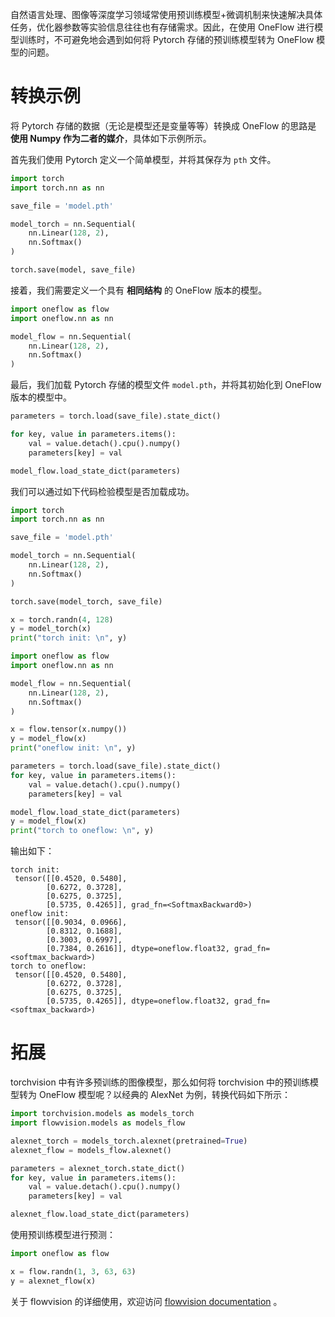 
自然语言处理、图像等深度学习领域常使用预训练模型+微调机制来快速解决具体任务，优化器参数等实验信息往往也有存储需求。因此，在使用 OneFlow 进行模型训练时，不可避免地会遇到如何将 Pytorch 存储的预训练模型转为 OneFlow 模型的问题。



# 转换示例

将 Pytorch 存储的数据（无论是模型还是变量等等）转换成 OneFlow 的思路是 **使用 Numpy 作为二者的媒介**，具体如下示例所示。

首先我们使用 Pytorch 定义一个简单模型，并将其保存为 `pth` 文件。

```python
import torch
import torch.nn as nn

save_file = 'model.pth'

model_torch = nn.Sequential(
    nn.Linear(128, 2), 
    nn.Softmax()
)

torch.save(model, save_file)
```

接着，我们需要定义一个具有 **相同结构** 的 OneFlow 版本的模型。

```python
import oneflow as flow
import oneflow.nn as nn

model_flow = nn.Sequential(
    nn.Linear(128, 2), 
    nn.Softmax()
)
```

最后，我们加载 Pytorch 存储的模型文件 `model.pth`，并将其初始化到 OneFlow 版本的模型中。

```python
parameters = torch.load(save_file).state_dict()

for key, value in parameters.items():
    val = value.detach().cpu().numpy()
    parameters[key] = val

model_flow.load_state_dict(parameters)
```

我们可以通过如下代码检验模型是否加载成功。

```python
import torch
import torch.nn as nn

save_file = 'model.pth'

model_torch = nn.Sequential(
    nn.Linear(128, 2), 
    nn.Softmax()
)

torch.save(model_torch, save_file)

x = torch.randn(4, 128)
y = model_torch(x)
print("torch init: \n", y)

import oneflow as flow
import oneflow.nn as nn

model_flow = nn.Sequential(
    nn.Linear(128, 2), 
    nn.Softmax()
)

x = flow.tensor(x.numpy())
y = model_flow(x)
print("oneflow init: \n", y)

parameters = torch.load(save_file).state_dict()
for key, value in parameters.items():
    val = value.detach().cpu().numpy()
    parameters[key] = val

model_flow.load_state_dict(parameters)
y = model_flow(x)
print("torch to oneflow: \n", y)
```

输出如下：

```shell
torch init: 
 tensor([[0.4520, 0.5480],
        [0.6272, 0.3728],
        [0.6275, 0.3725],
        [0.5735, 0.4265]], grad_fn=<SoftmaxBackward0>)
oneflow init: 
 tensor([[0.9034, 0.0966],
        [0.8312, 0.1688],
        [0.3003, 0.6997],
        [0.7384, 0.2616]], dtype=oneflow.float32, grad_fn=<softmax_backward>)
torch to oneflow: 
 tensor([[0.4520, 0.5480],
        [0.6272, 0.3728],
        [0.6275, 0.3725],
        [0.5735, 0.4265]], dtype=oneflow.float32, grad_fn=<softmax_backward>)
```



#  拓展

torchvision 中有许多预训练的图像模型，那么如何将 torchvision 中的预训练模型转为 OneFlow 模型呢？以经典的  AlexNet 为例，转换代码如下所示：

```python
import torchvision.models as models_torch
import flowvision.models as models_flow

alexnet_torch = models_torch.alexnet(pretrained=True)
alexnet_flow = models_flow.alexnet()

parameters = alexnet_torch.state_dict()
for key, value in parameters.items():
    val = value.detach().cpu().numpy()
    parameters[key] = val

alexnet_flow.load_state_dict(parameters)
```

使用预训练模型进行预测：

```python
import oneflow as flow

x = flow.randn(1, 3, 63, 63)
y = alexnet_flow(x)
```

关于 flowvision 的详细使用，欢迎访问 [flowvision documentation](https://flowvision.readthedocs.io/en/latest/index.html) 。



